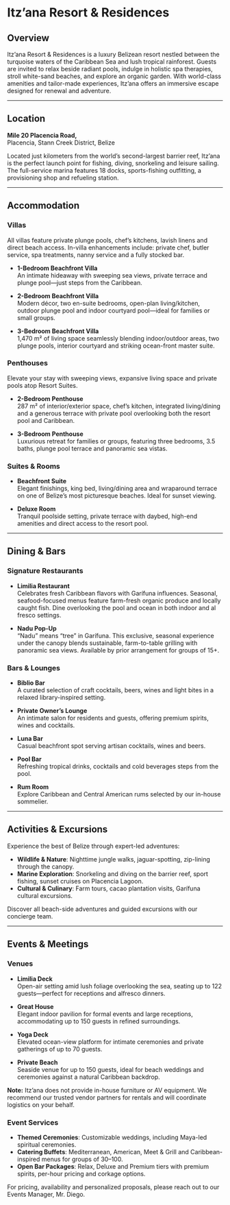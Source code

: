 # Itz’ana Resort & Residences

## Overview
Itz’ana Resort & Residences is a luxury Belizean resort nestled between the turquoise waters of the Caribbean Sea and lush tropical rainforest. Guests are invited to relax beside radiant pools, indulge in holistic spa therapies, stroll white-sand beaches, and explore an organic garden. With world-class amenities and tailor-made experiences, Itz’ana offers an immersive escape designed for renewal and adventure.

---

## Location
**Mile 20 Placencia Road,**  
Placencia, Stann Creek District, Belize

Located just kilometers from the world’s second-largest barrier reef, Itz’ana is the perfect launch point for fishing, diving, snorkeling and leisure sailing. The full-service marina features 18 docks, sports-fishing outfitting, a provisioning shop and refueling station.

---

## Accommodation

### Villas  
All villas feature private plunge pools, chef’s kitchens, lavish linens and direct beach access. In-villa enhancements include: private chef, butler service, spa treatments, nanny service and a fully stocked bar.

- **1-Bedroom Beachfront Villa**  
  An intimate hideaway with sweeping sea views, private terrace and plunge pool—just steps from the Caribbean.

- **2-Bedroom Beachfront Villa**  
  Modern décor, two en-suite bedrooms, open-plan living/kitchen, outdoor plunge pool and indoor courtyard pool—ideal for families or small groups.

- **3-Bedroom Beachfront Villa**  
  1,470 m² of living space seamlessly blending indoor/outdoor areas, two plunge pools, interior courtyard and striking ocean-front master suite.

### Penthouses  
Elevate your stay with sweeping views, expansive living space and private pools atop Resort Suites.

- **2-Bedroom Penthouse**  
  287 m² of interior/exterior space, chef’s kitchen, integrated living/dining and a generous terrace with private pool overlooking both the resort pool and Caribbean.

- **3-Bedroom Penthouse**  
  Luxurious retreat for families or groups, featuring three bedrooms, 3.5 baths, plunge pool terrace and panoramic sea vistas.

### Suites & Rooms  
- **Beachfront Suite**  
  Elegant finishings, king bed, living/dining area and wraparound terrace on one of Belize’s most picturesque beaches. Ideal for sunset viewing.

- **Deluxe Room**  
  Tranquil poolside setting, private terrace with daybed, high-end amenities and direct access to the resort pool.

---

## Dining & Bars

### Signature Restaurants  
- **Limilia Restaurant**  
  Celebrates fresh Caribbean flavors with Garífuna influences. Seasonal, seafood-focused menus feature farm-fresh organic produce and locally caught fish. Dine overlooking the pool and ocean in both indoor and al fresco settings.

- **Nadu Pop-Up**  
  “Nadu” means “tree” in Garífuna. This exclusive, seasonal experience under the canopy blends sustainable, farm-to-table grilling with panoramic sea views. Available by prior arrangement for groups of 15+.

### Bars & Lounges  
- **Biblio Bar**  
  A curated selection of craft cocktails, beers, wines and light bites in a relaxed library-inspired setting.

- **Private Owner’s Lounge**  
  An intimate salon for residents and guests, offering premium spirits, wines and cocktails.

- **Luna Bar**  
  Casual beachfront spot serving artisan cocktails, wines and beers.

- **Pool Bar**  
  Refreshing tropical drinks, cocktails and cold beverages steps from the pool.

- **Rum Room**  
  Explore Caribbean and Central American rums selected by our in-house sommelier.

---

## Activities & Excursions
Experience the best of Belize through expert-led adventures:

- **Wildlife & Nature**: Nighttime jungle walks, jaguar-spotting, zip-lining through the canopy.  
- **Marine Exploration**: Snorkeling and diving on the barrier reef, sport fishing, sunset cruises on Placencia Lagoon.  
- **Cultural & Culinary**: Farm tours, cacao plantation visits, Garífuna cultural excursions.

Discover all beach-side adventures and guided excursions with our concierge team.

---

## Events & Meetings

### Venues
- **Limilia Deck**  
  Open-air setting amid lush foliage overlooking the sea, seating up to 122 guests—perfect for receptions and alfresco dinners.

- **Great House**  
  Elegant indoor pavilion for formal events and large receptions, accommodating up to 150 guests in refined surroundings.

- **Yoga Deck**  
  Elevated ocean-view platform for intimate ceremonies and private gatherings of up to 70 guests.

- **Private Beach**  
  Seaside venue for up to 150 guests, ideal for beach weddings and ceremonies against a natural Caribbean backdrop.

**Note:** Itz’ana does not provide in-house furniture or AV equipment. We recommend our trusted vendor partners for rentals and will coordinate logistics on your behalf.

### Event Services
- **Themed Ceremonies**: Customizable weddings, including Maya-led spiritual ceremonies.  
- **Catering Buffets**: Mediterranean, American, Meet & Grill and Caribbean-inspired menus for groups of 30–100.  
- **Open Bar Packages**: Relax, Deluxe and Premium tiers with premium spirits, per-hour pricing and corkage options.

For pricing, availability and personalized proposals, please reach out to our Events Manager, Mr. Diego.
